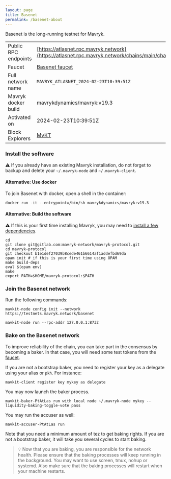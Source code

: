 ```yaml
---
layout: page
title: Basenet
permalink: /basenet-about
---
```


Basenet is the long-running testnet for Mavryk.

| | |
|-------|---------------------|
| Public RPC endpoints | [https://atlasnet.rpc.mavryk.network](https://atlasnet.rpc.mavryk.network/chains/main/chain_id)<br/> |
| Faucet | [Basenet faucet](https://atlasnet.faucet.mavryk.network) |
| Full network name | `MAVRYK_ATLASNET_2024-02-23T10:39:51Z` |
| Mavryk docker build | mavrykdynamics/mavryk:v19.3 |
| Activated on | 2024-02-23T10:39:51Z |
| Block Explorers | [MvKT](https://atlasnet.api.mavryk.network) |




### Install the software

⚠️  If you already have an existing Mavryk installation, do not forget to backup and delete your `~/.mavryk-node` and `~/.mavryk-client`.



#### Alternative: Use docker

To join Basenet with docker, open a shell in the container:

```
docker run -it --entrypoint=/bin/sh mavrykdynamics/mavryk:v19.3
```

#### Alternative: Build the software

⚠️  If this is your first time installing Mavryk, you may need to [install a few dependencies](https://mavryk.gitlab.io/introduction/howtoget.html#setting-up-the-development-environment-from-scratch).

```
cd
git clone git@gitlab.com:mavryk-network/mavryk-protocol.git
cd mavryk-protocol
git checkout b1e1def27039b8cede461b6614af1addefbd69da
opam init # if this is your first time using OPAM
make build-deps
eval $(opam env)
make
export PATH=$HOME/mavryk-protocol:$PATH
```

### Join the Basenet network

Run the following commands:

```
mavkit-node config init --network https://testnets.mavryk.network/basenet

mavkit-node run --rpc-addr 127.0.0.1:8732
```






### Bake on the Basenet network

To improve reliability of the chain, you can take part in the consensus by becoming a baker. In that case, you will need some test tokens from the [faucet](https://atlasnet.faucet.mavryk.network).

If you are not a bootstrap baker, you need to register your key as a delegate using your alias or `pkh`. For instance:
```bash=2
mavkit-client register key mykey as delegate
```

You may now launch the baker process.
```bash=3
mavkit-baker-PtAtLas run with local node ~/.mavryk-node mykey --liquidity-baking-toggle-vote pass
```

You may run the accuser as well:
```bash=3
mavkit-accuser-PtAtLas run
```

Note that you need a minimum amount of tez to get baking rights. If you are not a bootstrap baker, it will take you several cycles to start baking.

> 💡 Now that you are baking, you are responsible for the network health. Please ensure that the baking processes will keep running in the background. You may want to use screen, tmux, nohup or systemd. Also make sure that the baking processes will restart when your machine restarts.


